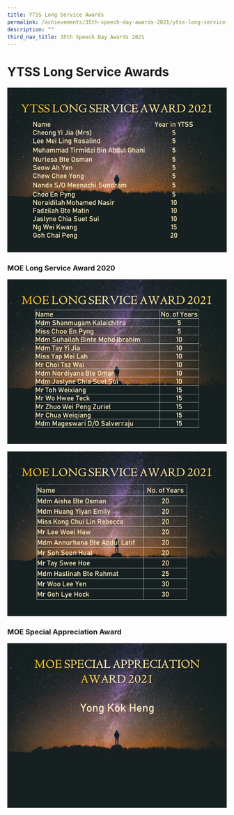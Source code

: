 ```yaml
---
title: YTSS Long Service Awards
permalink: /achievements/35th-speech-day-awards-2021/ytss-long-service-awards/
description: ""
third_nav_title: 35th Speech Day Awards 2021
---
```

# **YTSS Long Service Awards**

![](/images/Slide1.jpg)

### MOE Long Service Award 2020

![](/images/Slide2.jpg)

![](/images/Slide3.jpg)

### MOE Special Appreciation Award

![](/images/Slide4.jpg)